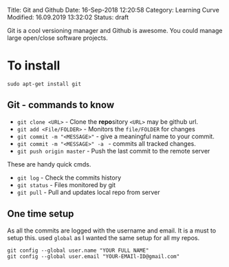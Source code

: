 Title: Git and Github 
Date: 16-Sep-2018 12:20:58
Category: Learning Curve
Modified: 16.09.2019 13:32:02 
Status: draft


Git is a cool versioning manager and Github is awesome. You could
manage large open/close software projects. 

# To install

```
sudo apt-get install git
```

## Git - commands to know

- `git clone <URL>` - Clone the **repo**sitory `<URL>` may be github url.
- `git add <File/FOLDER>` - Monitors the `file/FOLDER` for changes
- `git commit -m "<MESSAGE>"` - give a meaningful name to your commit.
- `git commit -m "<MESSAGE>" -a ` - commits all tracked changes.
- `git push origin master` - Push the last commit to the remote server

These are handy quick cmds.

- `git log` - Check the commits history
- `git status` - Files monitored by git
- `git pull` - Pull and updates local repo from server

## One time setup 
As all the commits are logged with the username and email. It is a must
to setup this. used `global` as I wanted the same setup for all my repos.

```
git config --global user.name "YOUR FULL NAME"
git config --global user.email "YOUR-EMAIl-ID@gmail.com"
```
